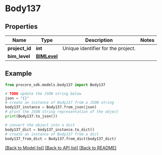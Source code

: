 # Body137


## Properties

Name | Type | Description | Notes
------------ | ------------- | ------------- | -------------
**project_id** | **int** | Unique identifier for the project. | 
**bim_level** | [**BIMLevel**](BIMLevel.md) |  | 

## Example

```python
from procore_sdk.models.body137 import Body137

# TODO update the JSON string below
json = "{}"
# create an instance of Body137 from a JSON string
body137_instance = Body137.from_json(json)
# print the JSON string representation of the object
print(Body137.to_json())

# convert the object into a dict
body137_dict = body137_instance.to_dict()
# create an instance of Body137 from a dict
body137_from_dict = Body137.from_dict(body137_dict)
```
[[Back to Model list]](../README.md#documentation-for-models) [[Back to API list]](../README.md#documentation-for-api-endpoints) [[Back to README]](../README.md)


